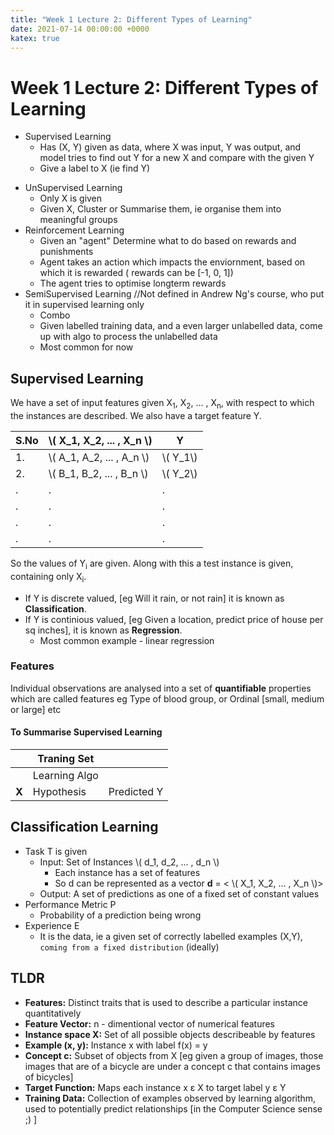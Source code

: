 ```yaml
---
title: "Week 1 Lecture 2: Different Types of Learning"
date: 2021-07-14 00:00:00 +0000
katex: true
---
```

# Week 1 Lecture 2: Different Types of Learning
* Supervised Learning
  - Has (X, Y) given as data, where X was input, Y was output, and model tries to find out Y for a new X and compare with the given Y
  - Give a label to X (ie find Y)
- UnSupervised Learning
  - Only X is given  
  - Given X, Cluster or Summarise them, ie organise them into meaningful groups
- Reinforcement Learning
  - Given an "agent" Determine what to do based on rewards and punishments
  - Agent takes an action which impacts the enviornment, based on which it is rewarded ( rewards can  be [-1, 0, 1])
  - The agent tries to optimise longterm rewards
- SemiSupervised Learning //Not defined in Andrew Ng's course, who put it in supervised learning only
  - Combo
  - Given labelled training data, and a even larger unlabelled data, come up with algo to process the unlabelled data
  - Most common for now

## Supervised Learning
We have a set of input features given X<sub>1</sub>, X<sub>2</sub>, ... , X<sub>n</sub>, with respect to which the instances are described. We also have a target feature Y.
  
  | S.No | \\( X_1, X_2, ... , X_n \\) | Y |
  | -- |------------------------------------------- | -- |
  | 1. | \\( A_1, A_2, ... , A_n \\) | \\( Y_1\\) |
  | 2. | \\( B_1, B_2, ... , B_n \\) | \\( Y_2\\) |
  | . | . | . |
  | . | . |.|
  | . | . |.|
  | . | . |.|
  
  So the values of Y<sub>i</sub> are given. Along with this a test instance is given, containing only X<sub>i</sub>.
  
  * If Y is discrete valued, [eg Will it rain, or not rain] it is known as **Classification**.
  * If Y is continious valued, [eg Given a location, predict price of house per sq inches], it is known as **Regression**.
    * Most common example - linear regression

### Features

Individual observations are analysed into a set of **quantifiable** properties which are called features
eg Type of blood group, or Ordinal [small, medium or large] etc
#### To Summarise **Supervised Learning**

| | Traning Set | |
|--|-------------|--|
| | Learning Algo | |
| **X** | Hypothesis | Predicted Y |

## Classification Learning

- Task T is given
  - Input: Set of Instances  \\( d_1, d_2, ... , d_n \\)
    * Each instance  has a set of features
    * So d can be represented as a vector **d** = < \\( X_1, X_2, ... , X_n \\)>
  - Output: A set of predictions as one of a fixed set of constant values 
- Performance Metric P 
  - Probability of a prediction being wrong
- Experience E
  - It is the data, ie a given set of correctly labelled examples (X,Y), ```coming from a fixed distribution``` (ideally)


## TLDR

* **Features:** Distinct traits that is used to describe a particular instance quantitatively
* **Feature Vector:** n - dimentional vector of   numerical features
* **Instance space X:** Set of all possible objects describeable by features
* **Example (x, y):** Instance x with label f(x) = y
* **Concept c:** Subset of objects from X [eg given a group of images, those images that are of a bicycle are under a concept c that contains images of bicycles]
* **Target Function:** Maps each instance x ε X to target label y ε Y
* **Training Data:** Collection of examples observed by learning algorithm, used to potentially predict relationships [in the Computer Science sense ;) ]

